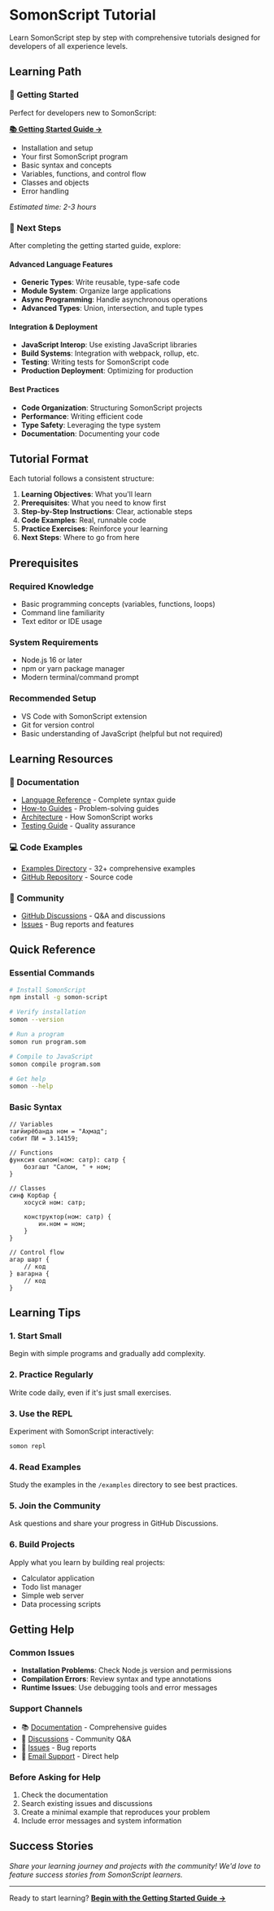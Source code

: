 # SomonScript Tutorial

Learn SomonScript step by step with comprehensive tutorials designed for
developers of all experience levels.

## Learning Path

### 🌟 Getting Started

Perfect for developers new to SomonScript:

**[📚 Getting Started Guide →](getting-started.md)**

- Installation and setup
- Your first SomonScript program
- Basic syntax and concepts
- Variables, functions, and control flow
- Classes and objects
- Error handling

_Estimated time: 2-3 hours_

### 🚀 Next Steps

After completing the getting started guide, explore:

#### Advanced Language Features

- **Generic Types**: Write reusable, type-safe code
- **Module System**: Organize large applications
- **Async Programming**: Handle asynchronous operations
- **Advanced Types**: Union, intersection, and tuple types

#### Integration & Deployment

- **JavaScript Interop**: Use existing JavaScript libraries
- **Build Systems**: Integration with webpack, rollup, etc.
- **Testing**: Writing tests for SomonScript code
- **Production Deployment**: Optimizing for production

#### Best Practices

- **Code Organization**: Structuring SomonScript projects
- **Performance**: Writing efficient code
- **Type Safety**: Leveraging the type system
- **Documentation**: Documenting your code

## Tutorial Format

Each tutorial follows a consistent structure:

1. **Learning Objectives**: What you'll learn
2. **Prerequisites**: What you need to know first
3. **Step-by-Step Instructions**: Clear, actionable steps
4. **Code Examples**: Real, runnable code
5. **Practice Exercises**: Reinforce your learning
6. **Next Steps**: Where to go from here

## Prerequisites

### Required Knowledge

- Basic programming concepts (variables, functions, loops)
- Command line familiarity
- Text editor or IDE usage

### System Requirements

- Node.js 16 or later
- npm or yarn package manager
- Modern terminal/command prompt

### Recommended Setup

- VS Code with SomonScript extension
- Git for version control
- Basic understanding of JavaScript (helpful but not required)

## Learning Resources

### 📖 Documentation

- [Language Reference](../reference/) - Complete syntax guide
- [How-to Guides](../how-to/) - Problem-solving guides
- [Architecture](../explanation/architecture.md) - How SomonScript works
- [Testing Guide](../explanation/testing.md) - Quality assurance

### 💻 Code Examples

- [Examples Directory](../../examples/) - 32+ comprehensive examples
- [GitHub Repository](https://github.com/Slashmsu/somoni-script) - Source code

### 🤝 Community

- [GitHub Discussions](https://github.com/Slashmsu/somoni-script/discussions) -
  Q&A and discussions
- [Issues](https://github.com/Slashmsu/somoni-script/issues) - Bug reports and
  features

## Quick Reference

### Essential Commands

```bash
# Install SomonScript
npm install -g somon-script

# Verify installation
somon --version

# Run a program
somon run program.som

# Compile to JavaScript
somon compile program.som

# Get help
somon --help
```

### Basic Syntax

```som
// Variables
тағйирёбанда ном = "Аҳмад";
собит ПИ = 3.14159;

// Functions
функсия салом(ном: сатр): сатр {
    бозгашт "Салом, " + ном;
}

// Classes
синф Корбар {
    хосусӣ ном: сатр;

    конструктор(ном: сатр) {
        ин.ном = ном;
    }
}

// Control flow
агар шарт {
    // код
} вагарна {
    // код
}
```

## Learning Tips

### 1. Start Small

Begin with simple programs and gradually add complexity.

### 2. Practice Regularly

Write code daily, even if it's just small exercises.

### 3. Use the REPL

Experiment with SomonScript interactively:

```bash
somon repl
```

### 4. Read Examples

Study the examples in the `/examples` directory to see best practices.

### 5. Join the Community

Ask questions and share your progress in GitHub Discussions.

### 6. Build Projects

Apply what you learn by building real projects:

- Calculator application
- Todo list manager
- Simple web server
- Data processing scripts

## Getting Help

### Common Issues

- **Installation Problems**: Check Node.js version and permissions
- **Compilation Errors**: Review syntax and type annotations
- **Runtime Issues**: Use debugging tools and error messages

### Support Channels

- 📚 [Documentation](../../README.md) - Comprehensive guides
- 💬 [Discussions](https://github.com/Slashmsu/somoni-script/discussions) -
  Community Q&A
- 🐛 [Issues](https://github.com/Slashmsu/somoni-script/issues) - Bug reports
- 📧 [Email Support](mailto:support@somoni-script.org) - Direct help

### Before Asking for Help

1. Check the documentation
2. Search existing issues and discussions
3. Create a minimal example that reproduces your problem
4. Include error messages and system information

## Success Stories

_Share your learning journey and projects with the community! We'd love to
feature success stories from SomonScript learners._

---

Ready to start learning?
**[Begin with the Getting Started Guide →](getting-started.md)**
